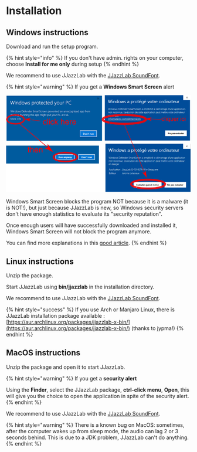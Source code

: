 # Installation

## Windows instructions

Download and run the setup program. 

{% hint style="info" %}
If you don't have admin. rights on your computer, choose **Install for me only** during setup
{% endhint %}

We recommend to use JJazzLab with the [JJazzLab SoundFont](configuration/jjazzlab-soundfont/).

{% hint style="warning" %}
If you get a **Windows Smart Screen** alert

![](.gitbook/assets/win10smartscreen.png) 

Windows Smart Screen blocks the program NOT because it is a malware \(it is NOT!\), but just because JJazzLab is new, so Windows security servers don't have enough statistics to evaluate its "security reputation".

Once enough users will have successfully downloaded and installed it, Windows Smart Screen will not block the program anymore.

You can find more explanations in this [good article](https://www.digitalcitizen.life/what-smartscreen-filter-how-does-it-work).
{% endhint %}

## Linux instructions

Unzip the package. 

Start JJazzLab using **bin/jjazzlab** in the installation directory. 

We recommend to use JJazzLab with the [JJazzLab SoundFont](configuration/jjazzlab-soundfont/).

{% hint style="success" %}
If you use Arch or Manjaro Linux, there is JJazzLab installation package available : [https://aur.archlinux.org/packages/jjazzlab-x-bin/](https://aur.archlinux.org/packages/jjazzlab-x-bin/)    \(thanks to jypma!\) 
{% endhint %}

## MacOS instructions

Unzip the package and open it to start JJazzLab. 

{% hint style="warning" %}
If you get a **security alert**

Using the **Finder**, select the JJazzLab package, **ctrl-click menu**, **Open**, this will give you the choice to open the application in spite of the security alert.
{% endhint %}

We recommend to use JJazzLab with the [JJazzLab SoundFont](configuration/jjazzlab-soundfont/).

{% hint style="warning" %}
There is a known bug on MacOS: sometimes, after the computer wakes up from sleep mode, the audio can lag 2 or 3 seconds behind. This is due to a JDK problem, JJazzLab can't do anything.
{% endhint %}

